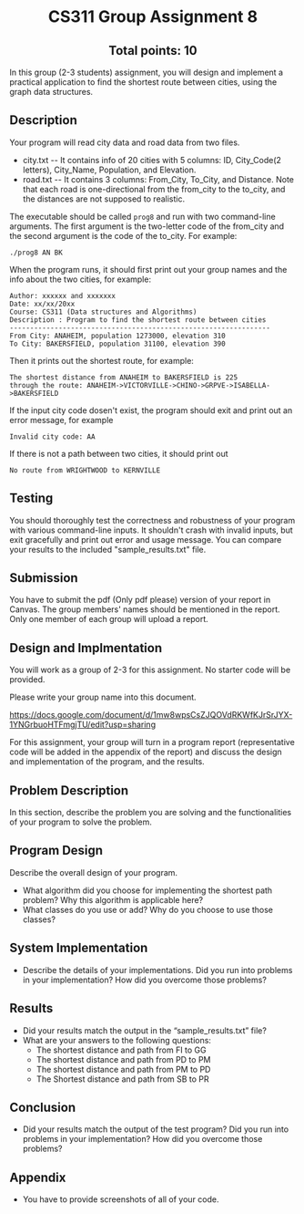 <h1 align="center">CS311 Group Assignment 8 </h1>
<h2 align="center">Total points: 10</h2>

In this group (2-3 students) assignment, you will design and implement a practical application to find the shortest route between cities, using the graph data structures.

## Description
Your program will read city data and road data from two files.
- city.txt -- It contains info of 20 cities with 5 columns: ID, City_Code(2 letters), City_Name, Population, and Elevation.
- road.txt -- It contains 3 columns: From_City, To_City, and Distance. Note that each road is one-directional from the from_city to the to_city, and the distances are not supposed to realistic. 

The executable should be called `prog8` and run with two command-line arguments. The first argument is the two-letter code of the from_city and the second argument is the code of the to_city. For example:
```
./prog8 AN BK
```
When the program runs, it should first print out your group names and the info about the two cities, for example:
```
Author: xxxxxx and xxxxxxx
Date: xx/xx/20xx
Course: CS311 (Data structures and Algorithms)
Description : Program to find the shortest route between cities 
----------------------------------------------------------------
From City: ANAHEIM, population 1273000, elevation 310
To City: BAKERSFIELD, population 31100, elevation 390
```
Then it prints out the shortest route, for example:
```
The shortest distance from ANAHEIM to BAKERSFIELD is 225
through the route: ANAHEIM->VICTORVILLE->CHINO->GRPVE->ISABELLA->BAKERSFIELD
```
If the input city code dosen't exist, the program should exit and print out an error message, for example 
```
Invalid city code: AA
```
If there is not a path between two cities, it should print out 
```
No route from WRIGHTWOOD to KERNVILLE
```

## Testing

You should thoroughly test the correctness and robustness of your program with various command-line inputs. It shouldn't crash with invalid inputs, but exit gracefully and print out error and usage message. You can compare your results to the included "sample_results.txt" file. 



## Submission 
You have to submit the pdf (Only pdf please) version of your report in Canvas. The group members' names should be mentioned in the report. Only one member of each group will upload a report. 

## Design and Implmentation
You will work as a group of 2-3 for this assignment. No starter code will be provided.  

Please write your group name into this document. 

https://docs.google.com/document/d/1mw8wpsCsZJQOVdRKWfKJrSrJYX-1YNGrbuoHTFmgjTU/edit?usp=sharing


For this assignment, your group will turn in a program report (representative code will be added in the appendix of the report) and discuss the design and implementation of the program, and the results. 


## Problem Description 
In this section, describe the problem you are solving and the functionalities of your program to solve the problem.

## Program Design
Describe the overall design of your program. 
- What algorithm did you choose for implementing the shortest path problem? Why this algorithm is applicable here?
- What classes do you use or add? Why do you choose to use those classes?

## System Implementation
- Describe the details of your implementations. Did you run into problems in your implementation? How did you overcome those problems?

## Results
- Did your results match the output in the “sample_results.txt” file? 
- What are your answers to the following questions:
   - The shortest distance and path from FI to GG
   - The shortest distance and path from PD to PM
   - The shortest distance and path from PM to PD
   - The Shortest distance and path from SB to PR
## Conclusion
- Did your results match the output of the test program? Did you run into problems in your implementation? How did you overcome those problems?

## Appendix
- You have to provide screenshots of all of your code.

 




